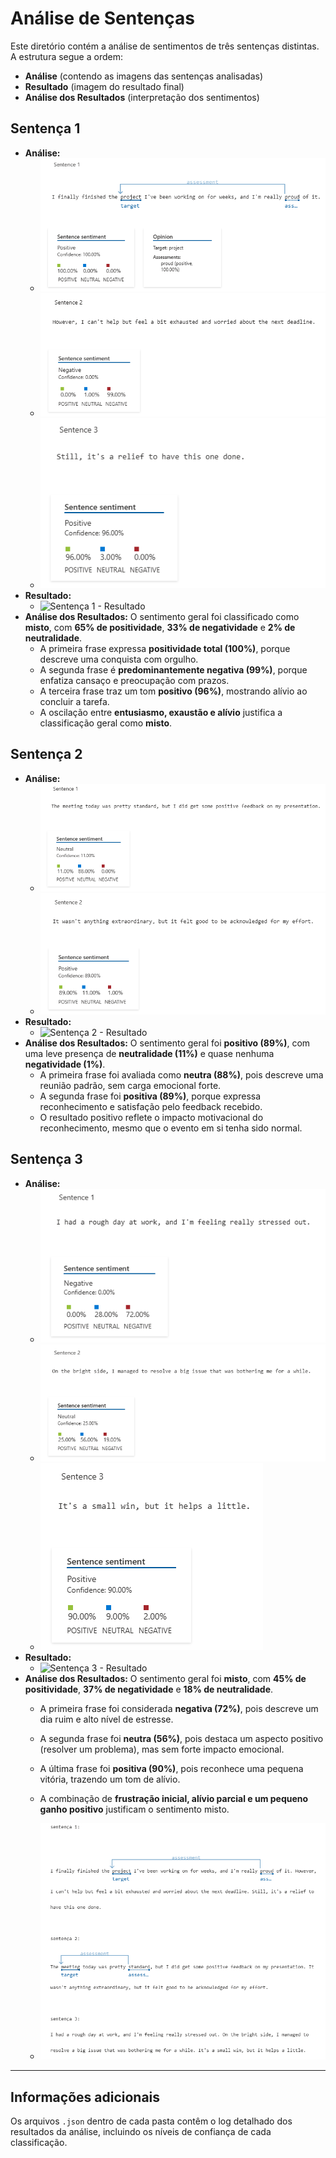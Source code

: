 # Análise de Sentenças

Este diretório contém a análise de sentimentos de três sentenças distintas. A estrutura segue a ordem:

- **Análise** (contendo as imagens das sentenças analisadas)
- **Resultado** (imagem do resultado final)
- **Análise dos Resultados** (interpretação dos sentimentos)

## Sentença 1
- **Análise:**
  - ![Sentença 1 - Análise 1](sentença1/sentença1.png)
  - ![Sentença 1 - Análise 2](sentença1/sentença2.png)
  - ![Sentença 1 - Análise 3](sentença1/sentença3.png)
- **Resultado:**
  - ![Sentença 1 - Resultado](sentença1/resultado1.png)
- **Análise dos Resultados:**
  O sentimento geral foi classificado como **misto**, com **65% de positividade**, **33% de negatividade** e **2% de neutralidade**.
  - A primeira frase expressa **positividade total (100%)**, porque descreve uma conquista com orgulho.
  - A segunda frase é **predominantemente negativa (99%)**, porque enfatiza cansaço e preocupação com prazos.
  - A terceira frase traz um tom **positivo (96%)**, mostrando alívio ao concluir a tarefa.
  - A oscilação entre **entusiasmo, exaustão e alívio** justifica a classificação geral como **misto**.

## Sentença 2
- **Análise:**
  - ![Sentença 2 - Análise 1](sentença2/sentença1.png)
  - ![Sentença 2 - Análise 2](sentença2/sentença2.png)
- **Resultado:**
  - ![Sentença 2 - Resultado](sentença2/resultado2.png)
- **Análise dos Resultados:**
  O sentimento geral foi **positivo (89%)**, com uma leve presença de **neutralidade (11%)** e quase nenhuma **negatividade (1%)**.
  - A primeira frase foi avaliada como **neutra (88%)**, pois descreve uma reunião padrão, sem carga emocional forte.
  - A segunda frase foi **positiva (89%)**, porque expressa reconhecimento e satisfação pelo feedback recebido.
  - O resultado positivo reflete o impacto motivacional do reconhecimento, mesmo que o evento em si tenha sido normal.

## Sentença 3
- **Análise:**
  - ![Sentença 3 - Análise 1](sentença3/sentença1.png)
  - ![Sentença 3 - Análise 2](sentença3/sentença2.png)
  - ![Sentença 3 - Análise 3](sentença3/sentença3.png)
- **Resultado:**
  - ![Sentença 3 - Resultado](sentença3/resultado3.png)
- **Análise dos Resultados:**
  O sentimento geral foi **misto**, com **45% de positividade**, **37% de negatividade** e **18% de neutralidade**.
  - A primeira frase foi considerada **negativa (72%)**, pois descreve um dia ruim e alto nível de estresse.
  - A segunda frase foi **neutra (56%)**, pois destaca um aspecto positivo (resolver um problema), mas sem forte impacto emocional.
  - A última frase foi **positiva (90%)**, pois reconhece uma pequena vitória, trazendo um tom de alívio.
  - A combinação de **frustração inicial, alívio parcial e um pequeno ganho positivo** justificam o sentimento misto.

  - ![3 sentenças - Resultado](resultados.png)
---

## Informações adicionais
Os arquivos `.json` dentro de cada pasta contêm o log detalhado dos resultados da análise, incluindo os níveis de confiança de cada classificação.
